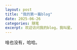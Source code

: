 ```yaml
---
layout: post
title: "我的第一篇blog"
date: 2025-06-26
categories: 随笔
excerpt: 欢迎访问我的blog，我叫星。
---
```


啥也没有，哈哈。
